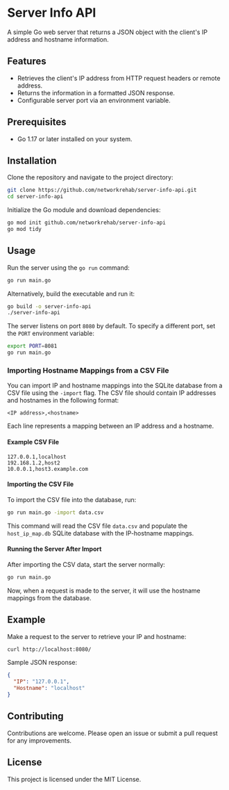 # Server Info API

A simple Go web server that returns a JSON object with the client's IP address and hostname information.

## Features

- Retrieves the client's IP address from HTTP request headers or remote address.
- Returns the information in a formatted JSON response.
- Configurable server port via an environment variable.

## Prerequisites

- Go 1.17 or later installed on your system.

## Installation

Clone the repository and navigate to the project directory:

```bash
git clone https://github.com/networkrehab/server-info-api.git
cd server-info-api
```

Initialize the Go module and download dependencies:

```bash
go mod init github.com/networkrehab/server-info-api
go mod tidy
```

## Usage

Run the server using the `go run` command:

```bash
go run main.go
```

Alternatively, build the executable and run it:

```bash
go build -o server-info-api
./server-info-api
```

The server listens on port `8080` by default. To specify a different port, set the `PORT` environment variable:

```bash
export PORT=8081
go run main.go
```

### Importing Hostname Mappings from a CSV File

You can import IP and hostname mappings into the SQLite database from a CSV file using the `-import` flag. The CSV file should contain IP addresses and hostnames in the following format:

```csv
<IP address>,<hostname>
```

Each line represents a mapping between an IP address and a hostname.

#### Example CSV File

```csv
127.0.0.1,localhost
192.168.1.2,host2
10.0.0.1,host3.example.com
```

#### Importing the CSV File

To import the CSV file into the database, run:

```bash
go run main.go -import data.csv
```

This command will read the CSV file `data.csv` and populate the `host_ip_map.db` SQLite database with the IP-hostname mappings.

#### Running the Server After Import

After importing the CSV data, start the server normally:

```bash
go run main.go
```

Now, when a request is made to the server, it will use the hostname mappings from the database.

## Example

Make a request to the server to retrieve your IP and hostname:

```bash
curl http://localhost:8080/
```

Sample JSON response:

```json
{
  "IP": "127.0.0.1",
  "Hostname": "localhost"
}
```

## Contributing

Contributions are welcome. Please open an issue or submit a pull request for any improvements.

## License

This project is licensed under the MIT License.
